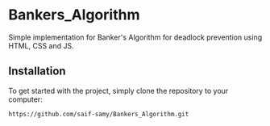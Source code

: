 # Bankers_Algorithm
Simple implementation for Banker's Algorithm for deadlock prevention using HTML, CSS and JS.

## Installation
To get started with the project, simply clone the repository to your computer:

 ```bash
https://github.com/saif-samy/Bankers_Algorithm.git
 ```

